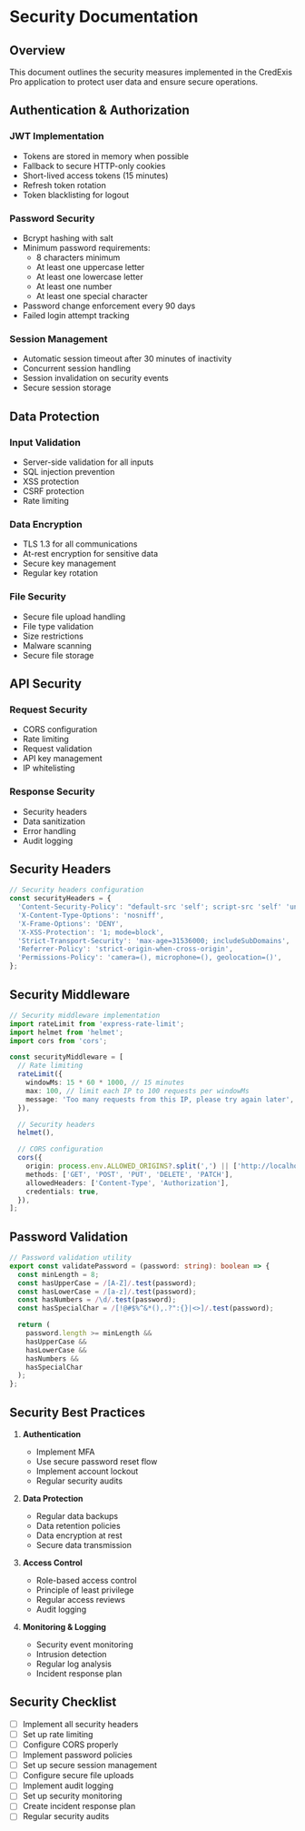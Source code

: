 # Security Documentation

## Overview

This document outlines the security measures implemented in the CredExis Pro application to protect user data and ensure secure operations.

## Authentication & Authorization

### JWT Implementation
- Tokens are stored in memory when possible
- Fallback to secure HTTP-only cookies
- Short-lived access tokens (15 minutes)
- Refresh token rotation
- Token blacklisting for logout

### Password Security
- Bcrypt hashing with salt
- Minimum password requirements:
  - 8 characters minimum
  - At least one uppercase letter
  - At least one lowercase letter
  - At least one number
  - At least one special character
- Password change enforcement every 90 days
- Failed login attempt tracking

### Session Management
- Automatic session timeout after 30 minutes of inactivity
- Concurrent session handling
- Session invalidation on security events
- Secure session storage

## Data Protection

### Input Validation
- Server-side validation for all inputs
- SQL injection prevention
- XSS protection
- CSRF protection
- Rate limiting

### Data Encryption
- TLS 1.3 for all communications
- At-rest encryption for sensitive data
- Secure key management
- Regular key rotation

### File Security
- Secure file upload handling
- File type validation
- Size restrictions
- Malware scanning
- Secure file storage

## API Security

### Request Security
- CORS configuration
- Rate limiting
- Request validation
- API key management
- IP whitelisting

### Response Security
- Security headers
- Data sanitization
- Error handling
- Audit logging

## Security Headers

```typescript
// Security headers configuration
const securityHeaders = {
  'Content-Security-Policy': "default-src 'self'; script-src 'self' 'unsafe-inline' 'unsafe-eval'; style-src 'self' 'unsafe-inline';",
  'X-Content-Type-Options': 'nosniff',
  'X-Frame-Options': 'DENY',
  'X-XSS-Protection': '1; mode=block',
  'Strict-Transport-Security': 'max-age=31536000; includeSubDomains',
  'Referrer-Policy': 'strict-origin-when-cross-origin',
  'Permissions-Policy': 'camera=(), microphone=(), geolocation=()',
};
```

## Security Middleware

```typescript
// Security middleware implementation
import rateLimit from 'express-rate-limit';
import helmet from 'helmet';
import cors from 'cors';

const securityMiddleware = [
  // Rate limiting
  rateLimit({
    windowMs: 15 * 60 * 1000, // 15 minutes
    max: 100, // limit each IP to 100 requests per windowMs
    message: 'Too many requests from this IP, please try again later',
  }),

  // Security headers
  helmet(),

  // CORS configuration
  cors({
    origin: process.env.ALLOWED_ORIGINS?.split(',') || ['http://localhost:3000'],
    methods: ['GET', 'POST', 'PUT', 'DELETE', 'PATCH'],
    allowedHeaders: ['Content-Type', 'Authorization'],
    credentials: true,
  }),
];
```

## Password Validation

```typescript
// Password validation utility
export const validatePassword = (password: string): boolean => {
  const minLength = 8;
  const hasUpperCase = /[A-Z]/.test(password);
  const hasLowerCase = /[a-z]/.test(password);
  const hasNumbers = /\d/.test(password);
  const hasSpecialChar = /[!@#$%^&*(),.?":{}|<>]/.test(password);

  return (
    password.length >= minLength &&
    hasUpperCase &&
    hasLowerCase &&
    hasNumbers &&
    hasSpecialChar
  );
};
```

## Security Best Practices

1. **Authentication**
   - Implement MFA
   - Use secure password reset flow
   - Implement account lockout
   - Regular security audits

2. **Data Protection**
   - Regular data backups
   - Data retention policies
   - Data encryption at rest
   - Secure data transmission

3. **Access Control**
   - Role-based access control
   - Principle of least privilege
   - Regular access reviews
   - Audit logging

4. **Monitoring & Logging**
   - Security event monitoring
   - Intrusion detection
   - Regular log analysis
   - Incident response plan

## Security Checklist

- [ ] Implement all security headers
- [ ] Set up rate limiting
- [ ] Configure CORS properly
- [ ] Implement password policies
- [ ] Set up secure session management
- [ ] Configure secure file uploads
- [ ] Implement audit logging
- [ ] Set up security monitoring
- [ ] Create incident response plan
- [ ] Regular security audits 